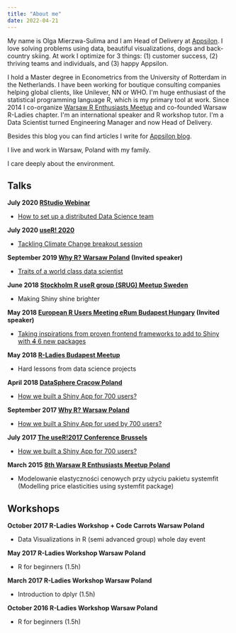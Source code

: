 ```yaml
---
title: "About me"
date: 2022-04-21
---
```


My name is Olga Mierzwa-Sulima and I am Head of Delivery at <a href="https://appsilon.com" target="_blank">Appsilon</a>. I love solving problems using data, beautiful visualizations, dogs and back-country skiing. At work I optimize for 3 things: (1) customer success, (2) thriving teams and individuals, and (3) happy Appsilon. 

I hold a Master degree in Econometrics from the University of Rotterdam in the Netherlands. I have been working for boutique consulting companies helping global clients, like Unilever, NN or WHO.
I'm huge enthusiast of the statistical programming language R, which is my primary tool at work. Since 2014 I co-organize <a href="https://www.meetup.com/Spotkania-Entuzjastow-R-Warsaw-R-Users-Group-Meetup/" target="_blank">Warsaw R Enthusiasts Meetup</a> and co-founded Warsaw R-Ladies chapter. I'm an international speaker and R workshop tutor.
I'm a Data Scientist turned Engineering Manager and now Head of Delivery.

Besides this blog you can find articles I write for <a href="https://appsilon.com/author/olga/" target="_blank">Appsilon blog</a>.

I live and work in Warsaw, Poland with my family.

I care deeply about the environment.

## Talks

**July 2020 <a href="https://user2020.r-project.org/" target="_blank">RStudio Webinar</a>**

* <a href="https://www.youtube.com/watch?v=1RMf-C6GR7I" target="_blank">How to set up a distributed Data Science team</a>


**July 2020 <a href="https://user2020.r-project.org/" target="_blank">useR! 2020</a>**

* <a href="https://www.youtube.com/watch?v=Wzmj0cFLfic&feature=emb_logo" target="_blank">Tackling Climate Change breakout session</a>

**September 2019 <a href="http://whyr.pl/2019/" target="_blank">Why R? Warsaw Poland</a> (Invited speaker)**

* <a href="https://github.com/WhyR2019/presentations/blob/master/Philosophy/Traits%20of%20a%20world%20class%20data%20scientist%20WhyR%202019.pdf" target="_blank">Traits of a world class data scientist</a>

**June 2018 <a href="https://www.meetup.com/pl-PL/StockholmR/events/251298120/" target="_blank"> Stockholm R useR group (SRUG) Meetup Sweden</a>**

* Making Shiny shine brighter

**May 2018 <a href="https://2018.erum.io/" target="_blank"> European R Users Meeting eRum Budapest Hungary</a> (Invited speaker)**

* <a href="https://www.youtube.com/watch?v=MOQdR8pGots" target="_blank">Taking inspirations from proven frontend frameworks to add to Shiny with ~~4~~ 6 new packages</a>

**May 2018 <a href="https://www.meetup.com/pl-PL/rladies-budapest/" target="_blank"> R-Ladies Budapest Meetup</a>**

* Hard lessons from data science projects

**April 2018 <a href="https://2018.data.sphere.it/" target="_blank"> DataSphere Cracow Poland</a>**

* <a href="https://www.youtube.com/watch?v=6kkgUYFkPyo&feature=youtu.be" target="_blank">How we built a Shiny App for 700 users?</a>

**September 2017 <a href="http://whyr.pl/2017/" target="_blank"> Why R? Warsaw Poland</a>**

* <a href="https://github.com/WhyR2017/prezentacje/blob/master/03_Tidyverse/1.pdf" target="_blank">How we built a Shiny App for used by 700 users?</a>

**July 2017 <a href="https://https://user2017.brussels/" target="_blank"> The useR!2017 Conference Brussels</a>**

* <a href="https://channel9.msdn.com/Events/Speakers/olga-mierzwa-sulima" target="_blank">How we built a Shiny App for 700 users?</a>

**March 2015 <a href="http://smarterpoland.pl/SER/" target="_blank"> 8th Warsaw R Enthusiasts Meetup Poland</a>**

* Modelowanie elastyczności cenowych przy użyciu pakietu systemfit (Modelling price elasticities using systemfit package)

## Workshops

**October 2017 R-Ladies Workshop + Code Carrots Warsaw Poland**

* Data Visualizations in R (semi advanced group) whole day event

**May 2017 R-Ladies Workshop Warsaw Poland**

* R for beginners (1.5h)

**March 2017 R-Ladies Workshop Warsaw Poland**

* Introduction to dplyr (1.5h)

**October 2016 R-Ladies Workshop Warsaw Poland**

* R for beginners (1.5h)